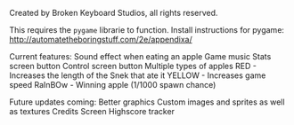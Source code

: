Created by Broken Keyboard Studios, all rights reserved.

This requires the `pygame` librarie to function. 
  Install instructions for pygame:
    http://automatetheboringstuff.com/2e/appendixa/

Current features:
  Sound effect when eating an apple
  Game music
  Stats screen button
  Control screen button
  Multiple types of apples
    RED - Increases the length of the Snek that ate it
    YELLOW - Increases game speed
    RaInBOw - Winning apple (1/1000 spawn chance)
    
Future updates coming:
  Better graphics
    Custom images and sprites as well as textures
  Credits Screen
  Highscore tracker
  
